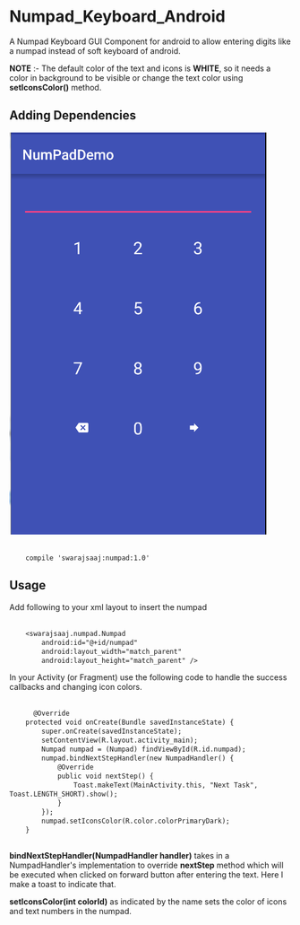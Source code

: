 # Numpad_Keyboard_Android
A Numpad Keyboard GUI Component for android to allow entering digits like a numpad instead of soft keyboard of android.


**NOTE** :- The default color of the text and icons is **WHITE**, so it needs a color in background to be visible or change the text color using **setIconsColor()** method.

## Adding Dependencies

![Screenshot](./screenshot.png)

```

	compile 'swarajsaaj:numpad:1.0'

```

## Usage

Add following to your xml layout to insert the numpad

```

  	<swarajsaaj.numpad.Numpad
        android:id="@+id/numpad"
        android:layout_width="match_parent"
        android:layout_height="match_parent" />

```

In your Activity (or Fragment) use the following code to handle the success callbacks and changing icon colors.

```

	  @Override
    protected void onCreate(Bundle savedInstanceState) {
        super.onCreate(savedInstanceState);
        setContentView(R.layout.activity_main);
        Numpad numpad = (Numpad) findViewById(R.id.numpad);
        numpad.bindNextStepHandler(new NumpadHandler() {
            @Override
            public void nextStep() {
                Toast.makeText(MainActivity.this, "Next Task", Toast.LENGTH_SHORT).show();
            }
        });
        numpad.setIconsColor(R.color.colorPrimaryDark);
    }


```

**bindNextStepHandler(NumpadHandler handler)** takes in a NumpadHandler's implementation to override **nextStep** method which will be executed when clicked on forward button after entering the text. Here I make a toast to indicate that.

**setIconsColor(int colorId)** as indicated by the name sets the color of icons and text numbers in the numpad.